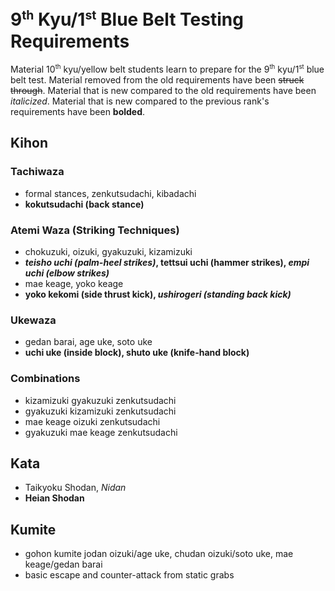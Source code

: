 <!-- markdownlint-disable no-inline-html -->
# 9<sup><small>th</small></sup> Kyu/1<sup><small>st</small></sup> Blue Belt Testing Requirements

Material 10<sup><small>th</small></sup> kyu/yellow belt students learn to prepare for
the 9<sup><small>th</small></sup> kyu/1<sup><small>st</small></sup> blue belt test.
Material removed from the old requirements have been ~~struck through~~.
Material that is new compared to the old requirements have been *italicized*.
Material that is new compared to the previous rank's requirements have been **bolded**.

## Kihon

### Tachiwaza

* formal stances, zenkutsudachi, kibadachi
* **kokutsudachi (back stance)**

### Atemi Waza (Striking Techniques)

* chokuzuki, oizuki, gyakuzuki, kizamizuki
* ***teisho uchi (palm-heel strikes)*, tettsui uchi (hammer strikes), *empi uchi (elbow strikes)***
* mae keage, yoko keage
* **yoko kekomi (side thrust kick), *ushirogeri (standing back kick)***

### Ukewaza

* gedan barai, age uke, soto uke
* **uchi uke (inside block), shuto uke (knife-hand block)**

### Combinations

* kizamizuki gyakuzuki zenkutsudachi
* gyakuzuki kizamizuki zenkutsudachi
* mae keage oizuki zenkutsudachi
* gyakuzuki mae keage zenkutsudachi

## Kata

* Taikyoku Shodan, *Nidan*
* **Heian Shodan**

## Kumite

* gohon kumite jodan oizuki/age uke, chudan oizuki/soto uke, mae keage/gedan barai
* basic escape and counter-attack from static grabs
